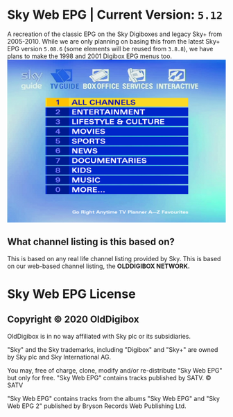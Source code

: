 # Sky Web EPG | Current Version: **`5.12`**
A recreation of the classic EPG on the Sky Digiboxes and legacy Sky+ from 2005-2010. While we are only planning on basing this from the 
latest Sky+ EPG version `5.08.6` (some elements will be reused from `3.8.8`), we have plans to make the 1998 and 2001 Digibox EPG menus too.
![screenshot](src/Capture.PNG)

## What channel listing is this based on?
This is based on any real life channel listing provided by Sky. This is based on our web-based channel listing, the **OLDDIGIBOX NETWORK.**

# Sky Web EPG License
## Copyright © 2020 OldDigibox

OldDigibox is in no way affiliated with Sky plc or its subsidiaries.  

"Sky" and the Sky trademarks, including "Digibox" and "Sky+" are owned by Sky plc and Sky International AG.

You may, free of charge, clone, modify and/or re-distribute "Sky Web EPG" but only for free. "Sky Web EPG" contains tracks published by SATV.
© SATV

"Sky Web EPG" contains tracks from the albums "Sky Web EPG" and "Sky Web EPG 2" published by Bryson Records Web Publishing Ltd.